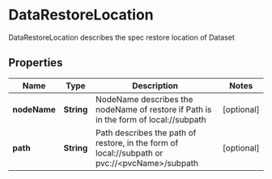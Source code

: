 

# DataRestoreLocation

DataRestoreLocation describes the spec restore location of  Dataset
## Properties

Name | Type | Description | Notes
------------ | ------------- | ------------- | -------------
**nodeName** | **String** | NodeName describes the nodeName of restore if Path is  in the form of local://subpath |  [optional]
**path** | **String** | Path describes the path of restore, in the form of  local://subpath or pvc://&lt;pvcName&gt;/subpath |  [optional]




